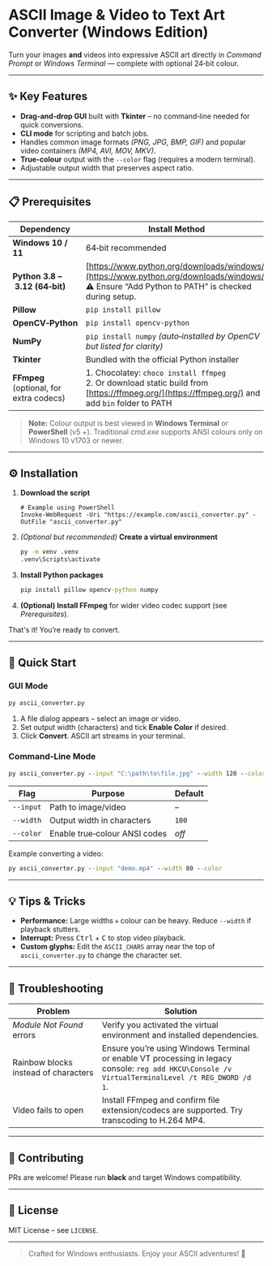 # ASCII Image & Video to Text Art Converter (Windows Edition)

Turn your images **and** videos into expressive ASCII art directly in *Command Prompt* or *Windows Terminal* — complete with optional 24‑bit colour.

---

## ✨ Key Features

* **Drag‑and‑drop GUI** built with **Tkinter** – no command‑line needed for quick conversions.
* **CLI mode** for scripting and batch jobs.
* Handles common image formats *(PNG, JPG, BMP, GIF)* and popular video containers *(MP4, AVI, MOV, MKV)*.
* **True‑colour** output with the `--color` flag (requires a modern terminal).
* Adjustable output width that preserves aspect ratio.

---

## 📋 Prerequisites

| Dependency                              | Install Method                                                                                                                                     |
| --------------------------------------- | -------------------------------------------------------------------------------------------------------------------------------------------------- |
| **Windows 10 / 11**                     | 64‑bit recommended                                                                                                                                 |
| **Python 3.8 – 3.12 (64‑bit)**          | [https://www.python.org/downloads/windows/](https://www.python.org/downloads/windows/) <br>⚠️ Ensure “Add Python to PATH” is checked during setup. |
| **Pillow**                              | `pip install pillow`                                                                                                                               |
| **OpenCV‑Python**                       | `pip install opencv-python`                                                                                                                        |
| **NumPy**                               | `pip install numpy` *(auto‑installed by OpenCV but listed for clarity)*                                                                            |
| **Tkinter**                             | Bundled with the official Python installer                                                                                                         |
| **FFmpeg** (optional, for extra codecs) | 1. Chocolatey: `choco install ffmpeg` <br>2. Or download static build from [https://ffmpeg.org/](https://ffmpeg.org/) and add `bin` folder to PATH |

> **Note:** Colour output is best viewed in **Windows Terminal** or **PowerShell** (v5 +). Traditional *cmd.exe* supports ANSI colours only on Windows 10 v1703 or newer.

---

## ⚙️ Installation

1. **Download the script**

   ```pwsh
   # Example using PowerShell
   Invoke-WebRequest -Uri "https://example.com/ascii_converter.py" -OutFile "ascii_converter.py"
   ```

2. *(Optional but recommended)* **Create a virtual environment**

   ```cmd
   py -m venv .venv
   .venv\Scripts\activate
   ```

3. **Install Python packages**

   ```cmd
   pip install pillow opencv-python numpy
   ```

4. **(Optional) Install FFmpeg** for wider video codec support (see *Prerequisites*).

That's it! You’re ready to convert.

---

## 🚀 Quick Start

### GUI Mode

```cmd
py ascii_converter.py
```

1. A file dialog appears – select an image or video.
2. Set output width (characters) and tick **Enable Color** if desired.
3. Click **Convert**. ASCII art streams in your terminal.

### Command‑Line Mode

```cmd
py ascii_converter.py --input "C:\path\to\file.jpg" --width 120 --color
```

| Flag      | Purpose                       | Default |
| --------- | ----------------------------- | ------- |
| `--input` | Path to image/video           | –       |
| `--width` | Output width in characters    | `100`   |
| `--color` | Enable true‑colour ANSI codes | *off*   |

Example converting a video:

```cmd
py ascii_converter.py --input "demo.mp4" --width 80 --color
```

---

## 💡 Tips & Tricks

* **Performance:** Large widths + colour can be heavy. Reduce `--width` if playback stutters.
* **Interrupt:** Press <kbd>Ctrl</kbd> + <kbd>C</kbd> to stop video playback.
* **Custom glyphs:** Edit the `ASCII_CHARS` array near the top of `ascii_converter.py` to change the character set.

---

## 🐞 Troubleshooting

| Problem                              | Solution                                                                                                                                          |
| ------------------------------------ | ------------------------------------------------------------------------------------------------------------------------------------------------- |
| *Module Not Found* errors            | Verify you activated the virtual environment and installed dependencies.                                                                          |
| Rainbow blocks instead of characters | Ensure you’re using Windows Terminal or enable VT processing in legacy console: `reg add HKCU\Console /v VirtualTerminalLevel /t REG_DWORD /d 1`. |
| Video fails to open                  | Install FFmpeg and confirm file extension/codecs are supported. Try transcoding to H.264 MP4.                                                     |

---

## 🤝 Contributing

PRs are welcome! Please run **black** and target Windows compatibility.

---

## 📝 License

MIT License – see `LICENSE`.

---

> Crafted for Windows enthusiasts. Enjoy your ASCII adventures! 🚀
